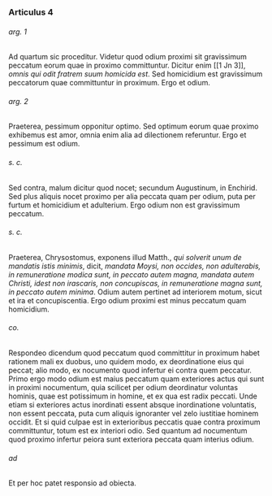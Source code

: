 ### Articulus 4

###### arg. 1
Ad quartum sic proceditur. Videtur quod odium proximi sit gravissimum peccatum eorum quae in proximo committuntur. Dicitur enim [[1 Jn 3]], *omnis qui odit fratrem suum homicida est*. Sed homicidium est gravissimum peccatorum quae committuntur in proximum. Ergo et odium.

###### arg. 2
Praeterea, pessimum opponitur optimo. Sed optimum eorum quae proximo exhibemus est amor, omnia enim alia ad dilectionem referuntur. Ergo et pessimum est odium.

###### s. c.
Sed contra, malum dicitur quod nocet; secundum Augustinum, in Enchirid. Sed plus aliquis nocet proximo per alia peccata quam per odium, puta per furtum et homicidium et adulterium. Ergo odium non est gravissimum peccatum.

###### s. c.
Praeterea, Chrysostomus, exponens illud Matth., *qui solverit unum de mandatis istis minimis*, dicit, *mandata Moysi, non occides, non adulterabis, in remuneratione modica sunt, in peccato autem magna, mandata autem Christi, idest non irascaris, non concupiscas, in remuneratione magna sunt, in peccato autem minima*. Odium autem pertinet ad interiorem motum, sicut et ira et concupiscentia. Ergo odium proximi est minus peccatum quam homicidium.

###### co.
Respondeo dicendum quod peccatum quod committitur in proximum habet rationem mali ex duobus, uno quidem modo, ex deordinatione eius qui peccat; alio modo, ex nocumento quod infertur ei contra quem peccatur. Primo ergo modo odium est maius peccatum quam exteriores actus qui sunt in proximi nocumentum, quia scilicet per odium deordinatur voluntas hominis, quae est potissimum in homine, et ex qua est radix peccati. Unde etiam si exteriores actus inordinati essent absque inordinatione voluntatis, non essent peccata, puta cum aliquis ignoranter vel zelo iustitiae hominem occidit. Et si quid culpae est in exterioribus peccatis quae contra proximum committuntur, totum est ex interiori odio. Sed quantum ad nocumentum quod proximo infertur peiora sunt exteriora peccata quam interius odium.

###### ad 
Et per hoc patet responsio ad obiecta.

